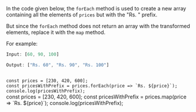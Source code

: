 In the code given below,
the `forEach` method is used
to create a new array containing
all the elements of `prices`
but with the "Rs. " prefix.

But since the `forEach` method
does not return an array
with the transformed elements,
replace it with the `map` method.

For example:
```js
Input: [60, 90, 100]

Output: ["Rs. 60", "Rs. 90", "Rs. 100"]
```
<codeblock language="javascript" type="exercise" testMode="fixedInput">
<code>
const prices = [230, 420, 600];
const pricesWithPrefix = prices.forEach(price => `Rs. ${price}`);
console.log(pricesWithPrefix);
</code>

<solution>
const prices = [230, 420, 600];
const pricesWithPrefix = prices.map(price => `Rs. ${price}`);
console.log(pricesWithPrefix);
</solution>
</codeblock>
